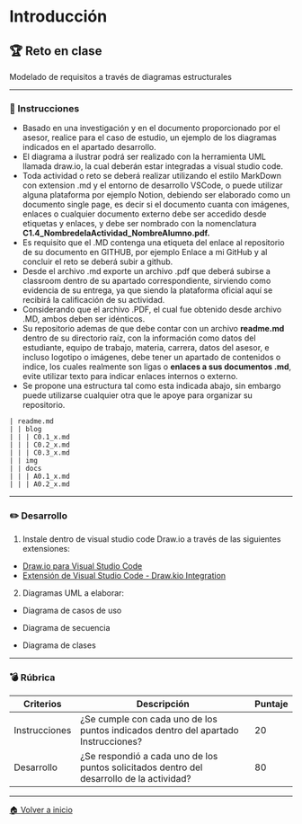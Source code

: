 # Introducción
## :trophy: Reto en clase
Modelado de requisitos a través de diagramas estructurales
___
### :blue_book: Instrucciones
* Basado en una investigación y en el documento proporcionado por el asesor, realice para el caso de estudio, un ejemplo de los diagramas indicados en el apartado desarrollo.
* El diagrama a ilustrar podrá ser realizado con la herramienta UML llamada draw.io, la cual deberán estar integradas a visual studio code.
* Toda actividad o reto se deberá realizar utilizando el estilo MarkDown con extension .md y el entorno de desarrollo VSCode, o puede utilizar alguna plataforma por ejemplo Notion, debiendo ser elaborado como un documento single page, es decir si el documento cuanta con imágenes, enlaces o cualquier documento externo debe ser accedido desde etiquetas y enlaces, y debe ser nombrado con la nomenclatura **C1.4_NombredelaActividad_NombreAlumno.pdf.**
* Es requisito que el .MD contenga una etiqueta del enlace al repositorio de su documento en GITHUB, por ejemplo Enlace a mi GitHub y al concluir el reto se deberá subir a github.
* Desde el archivo .md exporte un archivo .pdf que deberá subirse a classroom dentro de su apartado correspondiente, sirviendo como evidencia de su entrega, ya que siendo la plataforma oficial aquí se recibirá la calificación de su actividad.
* Considerando que el archivo .PDF, el cual fue obtenido desde archivo .MD, ambos deben ser idénticos.
* Su repositorio ademas de que debe contar con un archivo **readme.md** dentro de su directorio raíz, con la información como datos del estudiante, equipo de trabajo, materia, carrera, datos del asesor, e incluso logotipo o imágenes, debe tener un apartado de contenidos o indice, los cuales realmente son ligas o **enlaces a sus documentos .md**, evite utilizar texto para indicar enlaces internos o externo.
* Se propone una estructura tal como esta indicada abajo, sin embargo puede utilizarse cualquier otra que le apoye para organizar su repositorio.
~~~
| readme.md
| | blog
| | | C0.1_x.md
| | | C0.2_x.md
| | | C0.3_x.md
| | img
| | docs
| | | A0.1_x.md
| | | A0.2_x.md
~~~
___
### :pencil2: Desarrollo
1. Instale dentro de visual studio code Draw.io a través de las siguientes extensiones:
* [Draw.io para Visual Studio Code](https://marketplace.visualstudio.com/items?itemName=hediet.vscode-drawio)
* [Extensión de Visual Studio Code - Draw.kio Integration](https://www.youtube.com/watch?v=Y47ZlxoDWNI)

2. Diagramas UML a elaborar:
* Diagrama de casos de uso

* Diagrama de secuencia

* Diagrama de clases

___

### :bomb: Rúbrica
<table>
    <thead>
    <th>Criterios</th>
    <th>Descripción</th>
    <th>Puntaje</th>      
    </thead>
    <tr>
    <td>Instrucciones</td>
    <td>¿Se cumple con cada uno de los puntos indicados dentro del apartado Instrucciones?</td>
    <td>20</td>
    <tr>
    <td>Desarrollo</td>
    <td>¿Se respondió a cada uno de los puntos solicitados dentro del desarrollo de la actividad?</td>
    <td>80</td>
</table>

___

[:house: Volver a inicio](https://github.com/BanuelosMendezJordi/Analisis_Avanzado_17212330/blob/main/README.md)
